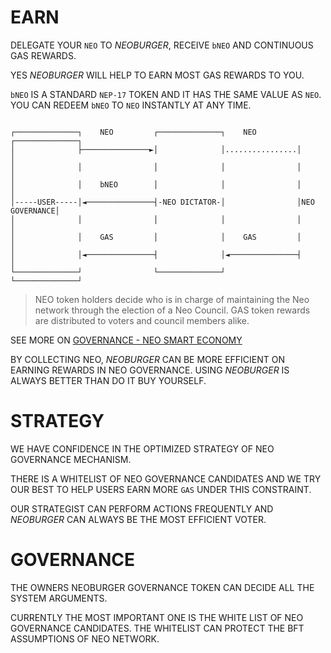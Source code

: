 # EARN

DELEGATE YOUR `NEO` TO *NEOBURGER*, RECEIVE `bNEO` AND CONTINUOUS GAS REWARDS.

YES *NEOBURGER* WILL HELP TO EARN MOST GAS REWARDS TO YOU.

`bNEO` IS A STANDARD `NEP-17` TOKEN AND IT HAS THE SAME VALUE AS `NEO`. YOU CAN REDEEM `bNEO` TO `NEO` INSTANTLY AT ANY TIME.

```

┌──────────────┐    NEO         ┌──────────────┐    NEO         ┌──────────────┐
│              ├───────────────►│              │................│              │
│              │                │              │                │              │
│              │    bNEO        │              │                │              │
│-----USER-----│◄───────────────┤-NEO DICTATOR-│                │NEO GOVERNANCE│
│              │                │              │                │              │
│              │    GAS         │              │    GAS         │              │
│              │◄───────────────┤              │◄───────────────┤              │
└──────────────┘                └──────────────┘                └──────────────┘

```

> NEO token holders decide who is in charge of maintaining the Neo network through the election of a Neo Council. GAS token rewards are distributed to voters and council members alike.

SEE MORE ON [GOVERNANCE - NEO SMART ECONOMY](https://neo.org/gov)

BY COLLECTING NEO, *NEOBURGER* CAN BE MORE EFFICIENT ON EARNING REWARDS IN NEO GOVERNANCE. USING *NEOBURGER* IS ALWAYS BETTER THAN DO IT BUY YOURSELF.

# STRATEGY

WE HAVE CONFIDENCE IN THE OPTIMIZED STRATEGY OF NEO GOVERNANCE MECHANISM.

THERE IS A WHITELIST OF NEO GOVERNANCE CANDIDATES AND WE TRY OUR BEST TO HELP USERS EARN MORE `GAS` UNDER THIS CONSTRAINT.

OUR STRATEGIST CAN PERFORM ACTIONS FREQUENTLY AND *NEOBURGER* CAN ALWAYS BE THE MOST EFFICIENT VOTER.

# GOVERNANCE

THE OWNERS NEOBURGER GOVERNANCE TOKEN CAN DECIDE ALL THE SYSTEM ARGUMENTS.

CURRENTLY THE MOST IMPORTANT ONE IS THE WHITE LIST OF NEO GOVERNANCE CANDIDATES. THE WHITELIST CAN PROTECT THE BFT ASSUMPTIONS OF NEO NETWORK.
